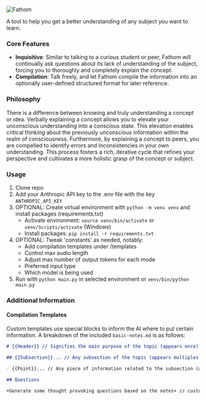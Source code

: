 ![Fathom](https://github.com/user-attachments/assets/e6f21d02-8766-419e-b8ef-ae63e918123a)

A tool to help you get a better understanding of any subject you want to learn.

### Core Features

- **Inquisitive**: Similar to talking to a curious student or peer, Fathom will continually ask questions about its lack of understanding of the subject, forcing you to thoroughly and completely explain the concept.
- **Compilation**: Talk freely, and let Fathom compile the information into an optionally user-defined structured format for later reference.

### Philosophy

There is a difference between knowing and truly understanding a concept or idea. Verbally explaining a concept allows you to elevate your unconscious understanding into a conscious state. This elevation enables critical thinking about the previously unconscious information within the realm of consciousness. Furthermore, by explaining a concept to peers, you are compelled to identify errors and inconsistencies in your own understanding. This process fosters a rich, iterative cycle that refines your perspective and cultivates a more holistic grasp of the concept or subject.

### Usage

1. Clone repo
2. Add your Anthropic API key to the .env file with the key `ANTHROPIC_API_KEY`
3. OPTIONAL: Create virtual environment with `python -m venv venv` and install packages (requirements.txt)
   - Activate environment: `source venv/bin/activate` or `venv/Scripts/activate` (Windows)
   - Install packages: `pip install -r requirements.txt`
4. OPTIONAL: Tweak 'constants' as needed, notably:
   - Add compilation templates under /templates
   - Control max audio length
   - Adjust max number of output tokens for each mode
   - Preferred input type
   - Which model is being used
5. Run with `python main.py` in selected environment or `venv/bin/python main.py`

### Additional Information

#### Compilation Templates

Custom templates use special blocks to inform the AI where to put certain information. A breakdown of the included `basic-notes.md` is as follows:

```md
# {{Header}} // Signifies the main purpose of the topic (appears once)

## {{Subsection}}... // Any subsection of the topic (appears multiples times because of '...')

- {{Point}}... // Any piece of information related to the subsection (appears multiples times because of '...')

## Questions

+Generate some thought provoking questions based on the notes+ // custom prompt that is answered and replaced by the AI
```
